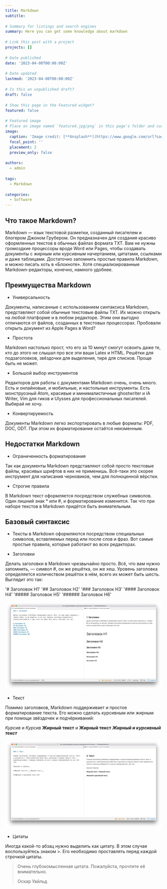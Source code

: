 ```yaml
---
title: Markdown
subtitle: 

# Summary for listings and search engines
summary: Here you can get some knowledge about markdown

# Link this post with a project
projects: []

# Date published
date: '2023-04-08T00:00:00Z'

# Date updated
lastmod: '2023-04-08T00:00:00Z'

# Is this an unpublished draft?
draft: false

# Show this page in the Featured widget?
featured: false

# Featured image
# Place an image named `featured.jpg/png` in this page's folder and customize its options here.
image:
  caption: 'Image credit: [**Unsplash**](https://www.google.com/url?sa=i&url=https%3A%2F%2Fru.wikipedia.org%2Fwiki%2FMarkdown&psig=AOvVaw3TT4zhHyyYiDrPRfBeMMR7&ust=1681069332153000&source=images&cd=vfe&ved=0CBEQjRxqFwoTCOD8xraFm_4CFQAAAAAdAAAAABAE)'
  focal_point: ''
  placement: 2
  preview_only: false

authors:
  - admin

tags:
  - Markdown

categories:
  - Software
---
```


## Что такое Markdown?

Markdown — язык текстовой разметки, созданный писателем и блогером Джоном Грубером. Он предназначен для создания красиво оформленных текстов в обычных файлах формата TXT. Вам не нужны громоздкие процессоры вроде Word или Pages, чтобы создавать документы с жирным или курсивным начертанием, цитатами, ссылками и даже таблицами. Достаточно запомнить простые правила Markdown, и можно писать хоть в «Блокноте». Хотя специализированные Markdown-редакторы, конечно, намного удобнее.

## Преимущества Markdown

- Универсальность

Документы, написанные с использованием синтаксиса Markdown, представляют собой обычные текстовые файлы TXT. Их можно открыть на любой платформе и в любом редакторе. Этим они выгодно отличаются от файлов, созданных в текстовых процессорах. Пробовали открыть документ из Apple Pages в Word?

- Простота

Markdown настолько прост, что его за 10 минут смогут освоить даже те, кто до этого не слышал про все эти ваши Latex и HTML. Решётки для подзаголовков, звёздочки для выделения, тире для списков. Проще быть не может.

- Большой выбор инструментов

Редакторов для работы с документами Markdown очень, очень много. Есть и онлайновые, и мобильные, и настольные инструменты. Есть монструозный Atom, красивые и минималистичные ghostwriter и iA Writer, Vim для гиков и Ulysses для профессиональных писателей. Выбирай не хочу.

- Конвертируемость

Документы Markdown легко экспортировать в любые форматы: PDF, DOC, ODT. При этом их форматирование остаётся неизменным.

## Недостатки Markdown

- Ограниченность форматирования

Так как документы Markdown представляют собой просто текстовые файлы, красивых шрифтов в них не применишь. Всё-таки это скорее инструмент для написания черновиков, чем для полноценной вёрстки.

- Строгие правила

В Markdown текст оформляется посредством служебных символов. Один лишний знак * или #, и форматирование изменится. Так что при наборе текстов в Markdown придётся быть внимательным.

## Базовый синтаксис

- Тексты в Markdown оформляются посредством специальных символов, вставляемых перед или после слов и фраз. Вот самые простые правила, которые работают во всех редакторах.

- Заголовки

Делать заголовки в Markdown чрезвычайно просто. Всё, что вам нужно запомнить, — символ #, он же решётка, он же хеш. Уровень заголовка определяется количеством решёток в нём, всего их может быть шесть. Выглядит это так:

'# Заголовок H1'
'## Заголовок H2'
'### Заголовок H3'
'#### Заголовок H4'
'##### Заголовок H5'
'###### Заголовок H6'

![](./1.png)

- Текст 

Помимо заголовков, Markdown поддерживает и простое форматирование текста. Его можно сделать курсивным или жирным при помощи звёздочек и подчёркиваний:

*Курсив* и _Курсив_
**Жирный текст** и __Жирный текст__
***Жирный и курсивный текст***

![](./2.png)

- Цитаты

Иногда какой-то абзац нужно выделить как цитату. В этом случае воспользуйтесь знаком >. Его необходимо проставлять перед каждой строчкой цитаты.

> Очень глубокомысленная цитата. Пожалуйста, прочтите её внимательно.
>
> Оскар Уайльд
